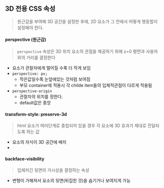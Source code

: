 ## 3D 전용 CSS 속성

> 원근감을 부여해 3D 공간을 설정한 후에, 2D 요소가 그 안에서 어떻게 행동할지 설정해야 한다.

#### perspective (원근감)

> `perspective` 속성은 3D 위치 요소의 관점을 제공하기 위해 z=0 평면과 사용자와의 거리를 결정한다

- 요소가 관찰자에게 멀어질 수록 더 작게 보임
- `perspective: px;`
  - 작은값일수록 눈앞에있는 것처럼 보여짐
  - 부모 container에 적용시 각 childe item들의 입체적관점이 다르게 적용됨
- `perspective-origin`
  - 관찰자의 위치를 정한다.
  - default값은 중앙

#### transform-style: preserve-3d

> html 요소가 여러단계로 중첩되어 있을 경우 각 요소에 3D 효과가 제대로 전달되도록 하는 값

- 요소의 자식이 3D 공간에 배치
-

#### backface-visibility

> 입체저긴 뒷면의 가시성을 결정하는 속성

- 변형이 가해져서 요소의 뒷면(뒤집힌 것)을 숨기거나 보여지게 가능
